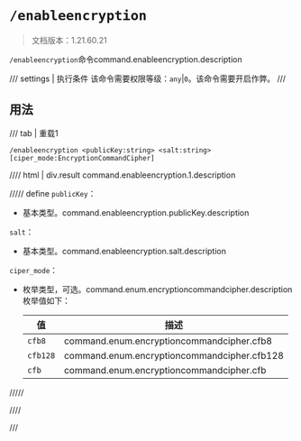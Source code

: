 # `/enableencryption`

> 文档版本：1.21.60.21

`/enableencryption`命令command.enableencryption.description

/// settings | 执行条件
该命令需要权限等级：`any`|`0`。该命令需要开启作弊。
///

## 用法

/// tab | 重载1
```mcfunction
/enableencryption <publicKey:string> <salt:string> [ciper_mode:EncryptionCommandCipher]
```

//// html | div.result
command.enableencryption.1.description

///// define
`publicKey`：<!-- md:samp string -->

- 基本类型。command.enableencryption.publicKey.description

`salt`：<!-- md:samp string -->

- 基本类型。command.enableencryption.salt.description

`ciper_mode`：<!-- md:samp EncryptionCommandCipher -->

- 枚举类型，可选。command.enum.encryptioncommandcipher.description枚举值如下：

  |值|描述|
  |---|---|
  |`cfb8`|command.enum.encryptioncommandcipher.cfb8|
  |`cfb128`|command.enum.encryptioncommandcipher.cfb128|
  |`cfb`|command.enum.encryptioncommandcipher.cfb|



/////

////

///
